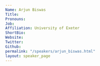 ```yaml
---
Name: Arjun Biswas
Title: 
Pronouns:  
Job: 
Affiliation: University of Exeter
ShortBio: 
Website: 
Twitter: 
Github: 
permalink: "/speakers/arjun_biswas.html"
layout: speaker_page
---
```


